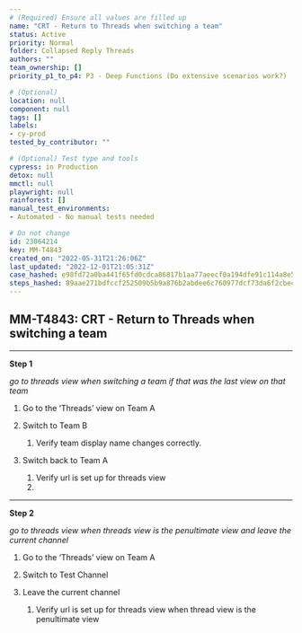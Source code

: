 ```yaml
---
# (Required) Ensure all values are filled up
name: "CRT - Return to Threads when switching a team"
status: Active
priority: Normal
folder: Collapsed Reply Threads
authors: ""
team_ownership: []
priority_p1_to_p4: P3 - Deep Functions (Do extensive scenarios work?)

# (Optional)
location: null
component: null
tags: []
labels: 
- cy-prod
tested_by_contributor: ""

# (Optional) Test type and tools
cypress: in Production
detox: null
mmctl: null
playwright: null
rainforest: []
manual_test_environments: 
- Automated - No manual tests needed

# Do not change
id: 23064214
key: MM-T4843
created_on: "2022-05-31T21:26:06Z"
last_updated: "2022-12-01T21:05:31Z"
case_hashed: e98fd72a0ba441f65fd0cdca86817b1aa77aeecf0a194dfe91c114a8e5e5ea9d903565cce1983071cd6677aa3ceecb7d
steps_hashed: 89aae271bdfccf252509b5b9a876b2abdee6c760977dcf73da6f2cbecbfa3097a49aa62ba61b9915c949c2d02fdaf76f
---
```


<!-- (Auto-generated) Based on frontmatter's "key" and "name" -->

## MM-T4843: CRT - Return to Threads when switching a team

---

**Step 1**

_go to threads view when switching a team if that was the last view on that team_

1. Go to the ‘Threads’ view on Team A

2. Switch to Team B

   1. Verify team display name changes correctly.

3. Switch back to Team A

   1. Verify url is set up for threads view
   2.

---

**Step 2**

_go to threads view when threads view is the penultimate view and leave the current channel_

1. Go to the ‘Threads’ view on Team A

2. Switch to Test Channel

3. Leave the current channel

   1. Verify url is set up for threads view when thread view is the penultimate view
